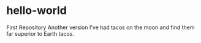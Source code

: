 # hello-world
First Repository
Another version
I've had tacos on the moon and find them far superior to Earth tacos.
